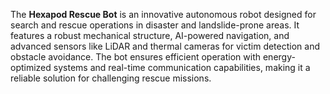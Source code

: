 The **Hexapod Rescue Bot** is an innovative autonomous robot designed for search and rescue operations in disaster and landslide-prone areas. It features a robust mechanical structure, AI-powered navigation, and advanced sensors like LiDAR and thermal cameras for victim detection and obstacle avoidance. The bot ensures efficient operation with energy-optimized systems and real-time communication capabilities, making it a reliable solution for challenging rescue missions.
